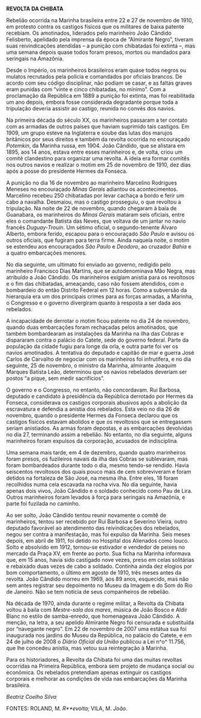 **REVOLTA DA CHIBATA**

Rebelião ocorrida na Marinha brasileira entre 22 e 27 de novembro de
1910, em protesto contra os castigos físicos que os militares de baixa
patente recebiam. Os amotinados, liderados pelo marinheiro João Cândido
Felisberto, apelidado pela imprensa da época de “Almirante Negro”,
tiveram suas reivindicações atendidas – a punição com chibatadas foi
extinta –, mas uma semana depois quase todos foram presos, mortos ou
mandados para seringais na Amazônia.

Desde o Império, os marinheiros brasileiros eram quase todos negros ou
mulatos recrutados pela polícia e comandados por oficiais brancos. De
acordo com seu código disciplinar, não podiam se casar, e as faltas
graves eram punidas com “vinte e cinco chibatadas, no mínimo”. Com a
proclamação da República em 1889 a punição foi extinta, mas foi
reabilitada um ano depois, embora fosse considerada degradante porque
toda a tripulação deveria assistir ao castigo, reunida no convés dos
navios.

Na primeira década do século XX, os marinheiros passaram a ter contato
com as armadas de outros países que haviam suprimido tais castigos. Em
1909, um grupo esteve na Inglaterra e soube das lutas dos marujos
britânicos por seus direitos e também da revolta ocorrida no encouraçado
*Potemkin*, da Marinha russa, em 1904. João Cândido, que se alistara em
1895, aos 14 anos, estava entre esses marinheiros e, de volta, criou um
comitê clandestino para organizar uma revolta. A ideia era formar
comitês nos outros navios e realizar o motim em 25 de novembro de 1910,
dez dias após a posse do presidente Hermes da Fonseca.

A punição no dia 16 de novembro ao marinheiro Marcelino Rodrigues
Meneses no encouraçado *Minas Gerais* adiantou os acontecimentos.
Marcelino recebeu 250 chibatadas por levar cachaça a bordo e ferir um
cabo a navalha. Desmaiou, mas o castigo prosseguiu, o que revoltou a
tripulação. Na noite de 22 de novembro, quando chegaram à baía de
Guanabara, os marinheiros do *Minas Gerais* mataram seis oficiais, entre
eles o comandante Batista das Neves, que voltava de um jantar no navio
francês *Duguay-Trouin*. Um sétimo oficial, o segundo-tenente Álvaro
Alberto, embora ferido, escapou para o encouraçado *São Paulo* e avisou
os outros oficiais, que fugiram para terra firme. Ainda naquela noite, o
motim se estendeu aos encouraçados *São Paulo* e *Deodoro*, ao cruzador
*Bahia* e a quatro embarcações menores.

No dia seguinte, um ultimato foi enviado ao governo, redigido pelo
marinheiro Francisco Dias Martins, que se autodenominava Mão Negra, mas
atribuído a João Cândido. Os marinheiros exigiam anistia para os
revoltosos e o fim das chibatadas, ameaçando, caso não fossem atendidos,
com o bombardeio do então Distrito Federal em 12 horas. Como a subversão
da hierarquia era um dos principais crimes para as forças armadas, a
Marinha, o Congresso e o governo divergiram quanto à resposta a ser dada
aos rebelados.

A incapacidade de derrotar o motim ficou patente no dia 24 de novembro,
quando duas embarcações foram rechaçadas pelos amotinados, que também
bombardearam as instalações da Marinha na ilha das Cobras e dispararam
contra o palácio do Catete, sede do governo federal. Parte da população
da cidade fugiu para longe da orla, e outra parte foi ver os navios
amotinados. A tentativa do deputado e capitão de mar e guerra José
Carlos de Carvalho de negociar com os marinheiros foi infrutífera, e no
dia seguinte, 25 de novembro, o ministro da Marinha, almirante Joaquim
Marques Batista Leão, determinou que os navios rebelados deveriam ser
postos “a pique, sem medir sacrifícios”.

O governo e o Congresso, no entanto, não concordavam. Rui Barbosa,
deputado e candidato à presidência da República derrotado por Hermes da
Fonseca, considerava os castigos corporais abusivos após a abolição da
escravatura e defendia a anistia dos rebelados. Esta veio no dia 26 de
novembro, quando o presidente Hermes da Fonseca declarou que os castigos
físicos estavam abolidos e que os revoltosos que se entregassem seriam
anistiados. As armas foram depostas, e as embarcações devolvidas no dia
27, terminando assim a rebelião. No entanto, no dia seguinte, alguns
marinheiros foram expulsos da corporação, acusados de indisciplina.

Uma semana mais tarde, em 4 de dezembro, quando quatro marinheiros foram
presos, os fuzileiros navais da ilha das Cobras se sublevaram, mas foram
bombardeados durante todo o dia, mesmo tendo-se rendido. Havia
seiscentos revoltosos dos quais pouco mais de cem sobreviveram e foram
detidos na fortaleza de São José, na mesma ilha. Entre eles, 18 foram
recolhidos numa cela escavada na rocha viva. No dia seguinte, havia
apenas dois vivos, João Cândido e o soldado conhecido como Pau de Lira.
Outros marinheiros foram levados à força para seringais na Amazônia, e
parte foi fuzilada no caminho.

Ao ser solto, João Cândido tentou reunir novamente o comitê de
marinheiros, tentou ser recebido por Rui Barbosa e Severino Vieira,
outro deputado favorável ao atendimento das reivindicações dos
rebelados, negou ser contra a manifestação, mas foi expulso da Marinha.
Seis meses depois, em abril de 1911, foi detido no Hospital dos
Alienados como louco. Solto e absolvido em 1912, tornou-se estivador e
vendedor de peixes no mercado da Praça XV, em frente ao porto. Sua ficha
na Marinha informava que, em 15 anos, havia sido castigado nove vezes,
preso em celas solitárias e rebaixado duas vezes de cabo a soldado.
Continha ainda dez elogios por bom comportamento, o último em agosto de
1910, três meses antes da revolta. João Cândido morreu em 1969, aos 89
anos, esquecido, mas não sem antes registrar seu depoimento no Museu da
Imagem e do Som do Rio de Janeiro. Não se tem notícia de seus
companheiros de rebelião.

Na década de 1970, ainda durante o regime militar, a Revolta da Chibata
voltou à baila com *Mestre-sala dos mares*, música de João Bosco e Aldir
Blanc no estilo de samba-enredo, que homenageava João Cândido. A menção,
na letra, a seu apelido Almirante Negro foi censurada e substituída por
“navegante negro”. Em 22 de novembro de 2007 uma estátua sua foi
inaugurada nos jardins do Museu da República, no palácio do Catete, e em
24 de julho de 2008 o *Diário Oficial da União* publicou a Lei n^o^
11.756, que lhe concedeu anistia, mas vetou sua reintegração à Marinha.

Para os historiadores, a Revolta da Chibata foi uma das muitas revoltas
ocorridas na Primeira República, embora sem projeto de mudança social ou
econômica. Os rebelados pretendiam apenas extinguir os castigos
corporais e melhorar as condições de vida nas embarcações da Marinha
brasileira.

*Beatriz Coelho Silva*

FONTES: ROLAND, M. *R**evolta*; VILA, M. *João*.
